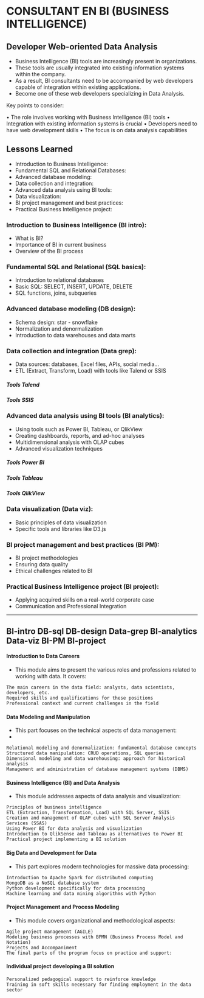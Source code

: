 
# CONSULTANT EN BI (BUSINESS INTELLIGENCE)
## Developer Web-oriented Data Analysis


- Business Intelligence (BI) tools are increasingly present in organizations. 
- These tools are usually integrated into existing information systems within the company. 
- As a result, BI consultants need to be accompanied by web developers capable of integration within existing applications. 
- Become one of these web developers specializing in Data Analysis.

Key points to consider:

• The role involves working with Business Intelligence (BI) tools 
• Integration with existing information systems is crucial 
• Developers need to have web development skills 
• The focus is on data analysis capabilities

## Lessons Learned

- Introduction to Business Intelligence:
- Fundamental SQL and Relational Databases:
- Advanced database modeling:
- Data collection and integration:
- Advanced data analysis using BI tools:
- Data visualization:
- BI project management and best practices:
- Practical Business Intelligence project:

### Introduction to Business Intelligence (BI intro):
- What is BI? 
- Importance of BI in current business 
- Overview of the BI process

### Fundamental SQL and Relational (SQL basics):
- Introduction to relational databases 
- Basic SQL: SELECT, INSERT, UPDATE, DELETE 
- SQL functions, joins, subqueries

### Advanced database modeling (DB design):
- Schema design: star - snowflake 
- Normalization and denormalization 
- Introduction to data warehouses and data marts

### Data collection and integration (Data grep):
- Data sources: databases, Excel files, APIs, social media... 
- ETL (Extract, Transform, Load) with tools like Talend or SSIS

##### Tools Talend
##### Tools SSIS

### Advanced data analysis using BI tools (BI analytics):
- Using tools such as Power BI, Tableau, or QlikView 
- Creating dashboards, reports, and ad-hoc analyses 
- Multidimensional analysis with OLAP cubes 
- Advanced visualization techniques

##### Tools Power BI
##### Tools Tableau
##### Tools QlikView 

### Data visualization (Data viz):
- Basic principles of data visualization 
- Specific tools and libraries like D3.js

### BI project management and best practices (BI PM):
- BI project methodologies 
- Ensuring data quality 
- Ethical challenges related to BI

### Practical Business Intelligence project (BI project):
- Applying acquired skills on a real-world corporate case 
- Communication and Professional Integration


----
BI-intro 
DB-sql
DB-design
Data-grep
BI-analytics
Data-viz
BI-PM
BI-project
----

#### Introduction to Data Careers
- This module aims to present the various roles and professions related to working with data. It covers:

```
The main careers in the data field: analysts, data scientists, developers, etc.
Required skills and qualifications for these positions
Professional context and current challenges in the field
```

#### Data Modeling and Manipulation
- This part focuses on the technical aspects of data management:
- 
```
Relational modeling and denormalization: fundamental database concepts
Structured data manipulation: CRUD operations, SQL queries
Dimensional modeling and data warehousing: approach for historical analysis
Management and administration of database management systems (DBMS)
```

#### Business Intelligence (BI) and Data Analysis
- This module addresses aspects of data analysis and visualization:

```
Principles of business intelligence
ETL (Extraction, Transformation, Load) with SQL Server, SSIS
Creation and management of OLAP cubes with SQL Server Analysis Services (SSAS)
Using Power BI for data analysis and visualization
Introduction to QlikSense and Tableau as alternatives to Power BI
Practical project implementing a BI solution
```

#### Big Data and Development for Data
- This part explores modern technologies for massive data processing:

```
Introduction to Apache Spark for distributed computing
MongoDB as a NoSQL database system
Python development specifically for data processing
Machine learning and data mining algorithms with Python
```

#### Project Management and Process Modeling
- This module covers organizational and methodological aspects:

```
Agile project management (AGILE)
Modeling business processes with BPMN (Business Process Model and Notation)
Projects and Accompaniment
The final parts of the program focus on practice and support:
```

#### Individual project developing a BI solution
```
Personalized pedagogical support to reinforce knowledge
Training in soft skills necessary for finding employment in the data sector
```






